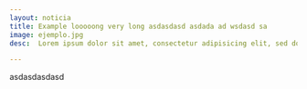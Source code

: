 ```yaml
---
layout: noticia
title: Example looooong very long asdasdasd asdada ad wsdasd sa
image: ejemplo.jpg
desc:  Lorem ipsum dolor sit amet, consectetur adipisicing elit, sed do eiusmod tempor incididunt ut labore et dolore magna aliqua. Ut enim ad minim.

---
```



asdasdasdasd
